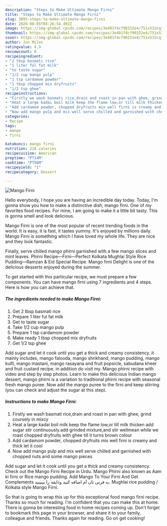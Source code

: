 ```yaml
---
description: "Steps to Make Ultimate Mango Firni"
title: "Steps to Make Ultimate Mango Firni"
slug: 3093-steps-to-make-ultimate-mango-firni
date: 2020-08-05T04:26:54.492Z
image: https://img-global.cpcdn.com/recipes/3e401f4cf90152e4/751x532cq70/mango-firni-recipe-main-photo.jpg
thumbnail: https://img-global.cpcdn.com/recipes/3e401f4cf90152e4/751x532cq70/mango-firni-recipe-main-photo.jpg
cover: https://img-global.cpcdn.com/recipes/3e401f4cf90152e4/751x532cq70/mango-firni-recipe-main-photo.jpg
author: Jon Miles
ratingvalue: 4.9
reviewcount: 8
recipeingredient:
- "2 tbsp basmati rice"
- "1 liter ful fat milk"
- "to taste sugar"
- "1/2 cup mango pulp"
- "1 tsp cardamom powder"
- "1 tbsp chopped mix dryfruits"
- "1/2 tsp ghee"
recipeinstructions:
- "Firstly we wash basmati rice,drain and roast in pan with ghee, grind coursely in mixcy"
- "Heat a large kadai boil milk keep the flame low,or till milk thicken add sugar stir continuously.add grinded mixture,and stir wellmean while we roast chopped dryfruits with ghee till it turns brown colour"
- "Add cardamom powder, chopped dryfruits mix well firni is creamy and thick let it cool"
- "Now add mango pulp and mix well serve chilled and garnished with chopped nuts and some mango pieces"
categories:
- Recipe
tags:
- mango
- firni

katakunci: mango firni 
nutrition: 218 calories
recipecuisine: American
preptime: "PT14M"
cooktime: "PT56M"
recipeyield: "1"
recipecategory: Dessert

---
```



![Mango Firni](https://img-global.cpcdn.com/recipes/3e401f4cf90152e4/751x532cq70/mango-firni-recipe-main-photo.jpg)

Hello everybody, I hope you are having an incredible day today. Today, I'm gonna show you how to make a distinctive dish, mango firni. One of my favorites food recipes. For mine, I am going to make it a little bit tasty. This is gonna smell and look delicious.

Mango Firni is one of the most popular of recent trending foods in the world. It is easy, it is fast, it tastes yummy. It's enjoyed by millions daily. Mango Firni is something which I have loved my whole life. They are nice and they look fantastic.

Finally, serve chilled mango phirni garnished with a few mango slices and mint leaves. Phirni Recipe—Firni—Perfect Kolkata Mughlai Style Rice Pudding—Ramzan &amp; Eid Special Recipe. Mango firni Delight is one of the delicious desserts enjoyed during the summer.


To get started with this particular recipe, we must prepare a few components. You can have mango firni using 7 ingredients and 4 steps. Here is how you can achieve that.

<!--inarticleads1-->

##### The ingredients needed to make Mango Firni:

1. Get 2 tbsp basmati rice
1. Prepare 1 liter ful fat milk
1. Get to taste sugar
1. Take 1/2 cup mango pulp
1. Prepare 1 tsp cardamom powder
1. Make ready 1 tbsp chopped mix dryfruits
1. Get 1/2 tsp ghee


Add sugar and let it cook until you get a thick and creamy consistency..it mainly includes, mango falooda, mango shrikhand, mango pudding, mango kulfi, mango mastani, mango rasayana and fruit popsicle, sabudana kheer and fruit custard recipe. in addition do visit my. Mango phirni recipe with video and step by step photos. Learn to make this delicious Indian mango dessert, mango phirni is a variation to traditional phirni recipe with seasonal fresh mango puree. Now add the mango puree to the firni and keep stirring (you can check and adjust the sugar at this step). 

<!--inarticleads2-->

##### Instructions to make Mango Firni:

1. Firstly we wash basmati rice,drain and roast in pan with ghee, grind coursely in mixcy
1. Heat a large kadai boil milk keep the flame low,or till milk thicken add sugar stir continuously.add grinded mixture,and stir wellmean while we roast chopped dryfruits with ghee till it turns brown colour
1. Add cardamom powder, chopped dryfruits mix well firni is creamy and thick let it cool
1. Now add mango pulp and mix well serve chilled and garnished with chopped nuts and some mango pieces


Add sugar and let it cook until you get a thick and creamy consistency. Check out the Mango Firni Recipe in Urdu. Mango Phirni also known as Aam ki firni or Rice mango pudding. Add Mango To Your Firni And Get Complements به فرنی تان آم اضافه کنید و‌ذایقه را بیبینید. Mughlai rice pudding / Kolkata style Mango Firni. 

So that is going to wrap this up for this exceptional food mango firni recipe. Thanks so much for reading. I'm confident that you can make this at home. There is gonna be interesting food in home recipes coming up. Don't forget to bookmark this page in your browser, and share it to your family, colleague and friends. Thanks again for reading. Go on get cooking!
